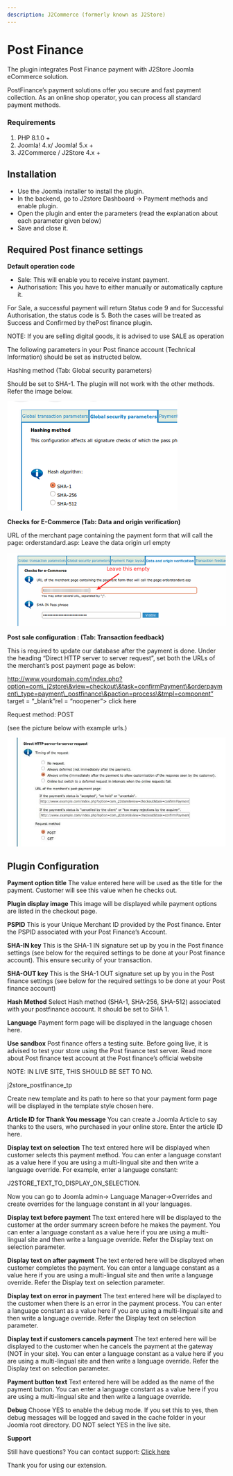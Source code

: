 ```yaml
---
description: J2Commerce (formerly known as J2Store)
---
```


# Post Finance

The plugin integrates Post Finance payment with J2Store Joomla eCommerce solution.

PostFinance’s payment solutions offer you secure and fast payment collection. As an online shop operator, you can process all standard payment methods.

### Requirements <a href="#requirements" id="requirements"></a>

1. PHP 8.1.0 +
2. Joomla! 4.x/ Joomla! 5.x +
3. J2Commerce / J2Store 4.x +

## Installation <a href="#installation" id="installation"></a>

* Use the Joomla installer to install the plugin.
* In the backend, go to J2store Dashboard -> Payment methods and enable plugin.
* Open the plugin and enter the parameters (read the explanation about each parameter given below)
* Save and close it.

## Required Post finance settings <a href="#required-post-finance-settings" id="required-post-finance-settings"></a>

**Default operation code**

* Sale: This will enable you to receive instant payment.
* Authorisation: This you have to either manually or automatically capture it.

For Sale, a successful payment will return Status code 9 and for Successful Authorisation, the status code is 5. Both the cases will be treated as Success and Confirmed by thePost finance plugin.

NOTE: If you are selling digital goods, it is advised to use SALE as operation

The following parameters in your Post finance account (Technical Information) should be set as instructed below.

Hashing method (Tab: Global security parameters)

Should be set to SHA-1. The plugin will not work with the other methods. Refer the image below.

![hashing method](https://raw.githubusercontent.com/j2store/doc-images/master/payment-methods/post-finance/hashing_method_ogone.png)

**Checks for E-Commerce (Tab: Data and origin verification)**

URL of the merchant page containing the payment form that will call the page: orderstandard.asp: Leave the data origin url empty

![check post finance](https://raw.githubusercontent.com/j2store/doc-images/master/payment-methods/post-finance/ecommerce_check_postfinance.png)

**Post sale configuration : (Tab: Transaction feedback)**

This is required to update our database after the payment is done. Under the heading “Direct HTTP server to server request”, set both the URLs of the merchant’s post payment page as below:

http://www.yourdomain.com/index.php?option=com\_j2store\&view=checkout\&task=confirmPayment\&orderpayment\_type=payment\_postfinance\&paction=process\&tmpl=component” target = “\_blank”rel = “noopener”> click here

Request method: POST

(see the picture below with example urls.)

![feedback](https://raw.githubusercontent.com/j2store/doc-images/master/payment-methods/post-finance/transaction_feedback_ogone.png)

## Plugin Configuration <a href="#plugin-configuration" id="plugin-configuration"></a>

**Payment option title** The value entered here will be used as the title for the payment. Customer will see this value when he checks out.

**Plugin display image** This image will be displayed while payment options are listed in the checkout page.

**PSPID** This is your Unique Merchant ID provided by the Post finance. Enter the PSPID associated with your Post Finance’s Account.

**SHA-IN key** This is the SHA-1 IN signature set up by you in the Post finance settings (see below for the required settings to be done at your Post finance account). This ensure security of your transaction.

**SHA-OUT key** This is the SHA-1 OUT signature set up by you in the Post finance settings (see below for the required settings to be done at your Post finance account)

**Hash Method** Select Hash method (SHA-1, SHA-256, SHA-512) associated with your postfinance account. It should be set to SHA 1.

**Language** Payment form page will be displayed in the language chosen here.

**Use sandbox** Post finance offers a testing suite. Before going live, it is advised to test your store using the Post finance test server. Read more about Post finance test account at the Post finance’s official website

NOTE: IN LIVE SITE, THIS SHOULD BE SET TO NO.

j2store\_postfinance\_tp

Create new template and its path to here so that your payment form page will be displayed in the template style chosen here.

**Article ID for Thank You message** You can create a Joomla Article to say thanks to the users, who purchased in your online store. Enter the article ID here.

**Display text on selection** The text entered here will be displayed when customer selects this payment method. You can enter a language constant as a value here if you are using a multi-lingual site and then write a language override. For example, enter a language constant:

J2STORE\_TEXT\_TO\_DISPLAY\_ON\_SELECTION.

Now you can go to Joomla admin-> Language Manager->Overrides and create overrides for the language constant in all your languages.

**Display text before payment** The text entered here will be displayed to the customer at the order summary screen before he makes the payment. You can enter a language constant as a value here if you are using a multi-lingual site and then write a language override. Refer the Display text on selection parameter.

**Display text on after payment** The text entered here will be displayed when customer completes the payment. You can enter a language constant as a value here if you are using a multi-lingual site and then write a language override. Refer the Display text on selection parameter.

**Display text on error in payment** The text entered here will be displayed to the customer when there is an error in the payment process. You can enter a language constant as a value here if you are using a multi-lingual site and then write a language override. Refer the Display text on selection parameter.

**Display text if customers cancels payment** The text entered here will be displayed to the customer when he cancels the payment at the gateway (NOT in your site). You can enter a language constant as a value here if you are using a multi-lingual site and then write a language override. Refer the Display text on selection parameter.

**Payment button text** Text entered here will be added as the name of the payment button. You can enter a language constant as a value here if you are using a multi-lingual site and then write a language override.

**Debug** Choose YES to enable the debug mode. If you set this to yes, then debug messages will be logged and saved in the cache folder in your Joomla root directory. DO NOT select YES in the live site.

**Support**

Still have questions? You can contact support: [Click here](https://www.j2commerce.com/support)

Thank you for using our extension.
